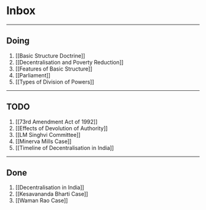 # Inbox
--- 

## Doing
1. [[Basic Structure Doctrine]]
2. [[Decentralisation and Poverty Reduction]]
3. [[Features of Basic Structure]]
4. [[Parliament]]
5. [[Types of Division of Powers]]

---

## TODO 
1. [[73rd Amendment Act of 1992]]
2. [[Effects of Devolution of Authority]]
3. [[LM Singhvi Committee]]
4. [[Minerva Mills Case]]
5. [[Timeline of Decentralisation in India]]

---

## Done
1. [[Decentralisation in India]]
2. [[Kesavananda Bharti Case]]
3. [[Waman Rao Case]]

